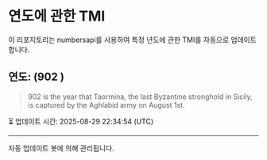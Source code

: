 
# 연도에 관한 TMI

이 리포지토리는 numbersapi를 사용하여 특정 년도에 관한 TMI를 자동으로 업데이트합니다.

## 연도: (902 )
> 902 is the year that Taormina, the last Byzantine stronghold in Sicily, is captured by the Aghlabid army on August 1st.

⏳ 업데이트 시간: 2025-08-29 22:34:54 (UTC)

---
자동 업데이트 봇에 의해 관리됩니다.
